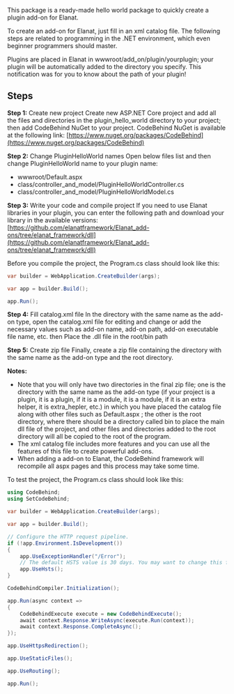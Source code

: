 This package is a ready-made hello world package to quickly create a plugin add-on for Elanat.

To create an add-on for Elanat, just fill in an xml catalog file. The following steps are related to programming in the .NET environment, which even beginner programmers should master.

Plugins are placed in Elanat in wwwroot/add_on/plugin/yourplugin; your plugin will be automatically added to the directory you specify. This notification was for you to know about the path of your plugin!

## Steps

**Step 1:**
Create new project
Create new ASP.NET Core project and add all the files and directories in the plugin_hello_world directory to your project; then add CodeBehind NuGet to your project.
CodeBehind NuGet is available at the following link:
[https://www.nuget.org/packages/CodeBehind](https://www.nuget.org/packages/CodeBehind)

**Step 2:**
Change PluginHelloWorld names
Open below files list and then change PluginHelloWorld name to your plugin name:

 - wwwroot/Default.aspx
 - class/controller_and_model/PluginHelloWorldController.cs
 - class/controller_and_model/PluginHelloWorldModel.cs

**Step 3:**
Write your code and compile project
If you need to use Elanat libraries in your plugin, you can enter the following path and download your library in the available versions:
[https://github.com/elanatframework/Elanat_add-ons/tree/elanat_framework/dll](https://github.com/elanatframework/Elanat_add-ons/tree/elanat_framework/dll)

Before you compile the project, the Program.cs class should look like this:

```csharp
var builder = WebApplication.CreateBuilder(args);

var app = builder.Build();

app.Run();
```

**Step 4:**
Fill catalog.xml file
In the directory with the same name as the add-on type, open the catalog.xml file for editing and change or add the necessary values such as add-on name, add-on path, add-on executable file name, etc. then Place the .dll file in the root/bin path

**Step 5:**
Create zip file
Finally, create a zip file containing the directory with the same name as the add-on type and the root directory.

**Notes:**
 - Note that you will only have two directories in the final zip file; one is the directory with the same name as the add-on type (if your project is a plugin, it is a plugin, if it is a module, it is a module, if it is an extra helper, it is extra_hepler, etc.) in which you have placed the catalog file along with other files such as Default.aspx ; the other is the root directory, where there should be a directory called bin to place the main dll file of the project, and other files and directories added to the root directory will all be copied to the root of the program.
 - The xml catalog file includes more features and you can use all the features of this file to create powerful add-ons.
 - When adding a add-on to Elanat, the CodeBehind framework will recompile all aspx pages and this process may take some time.

To test the project, the Program.cs class should look like this:

```csharp
using CodeBehind;
using SetCodeBehind;

var builder = WebApplication.CreateBuilder(args);

var app = builder.Build();

// Configure the HTTP request pipeline.
if (!app.Environment.IsDevelopment())
{
    app.UseExceptionHandler("/Error");
    // The default HSTS value is 30 days. You may want to change this for production scenarios, see https://aka.ms/aspnetcore-hsts.
    app.UseHsts();
}

CodeBehindCompiler.Initialization();

app.Run(async context =>
{
    CodeBehindExecute execute = new CodeBehindExecute();
    await context.Response.WriteAsync(execute.Run(context));
    await context.Response.CompleteAsync();
});

app.UseHttpsRedirection();

app.UseStaticFiles();

app.UseRouting();

app.Run();
```
